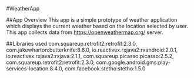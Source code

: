 #WeatherApp

##App Overview
This app is a simple prototype of weather application which displays the current weather based
on the location selected by user. This app collects data from https://openweathermap.org/ server.

##Libraries used
com.squareup.retrofit2:retrofit:2.3.0, com.jakewharton:butterknife:8.6.0, io.reactivex.rxjava2:rxandroid:2.0.1,
io.reactivex.rxjava2:rxjava:2.1.1, com.squareup.picasso:picasso:2.5.2, com.squareup.retrofit2:retrofit:2.3.0,
 com.google.android.gms:play-services-location:8.4.0, com.facebook.stetho:stetho:1.5.0